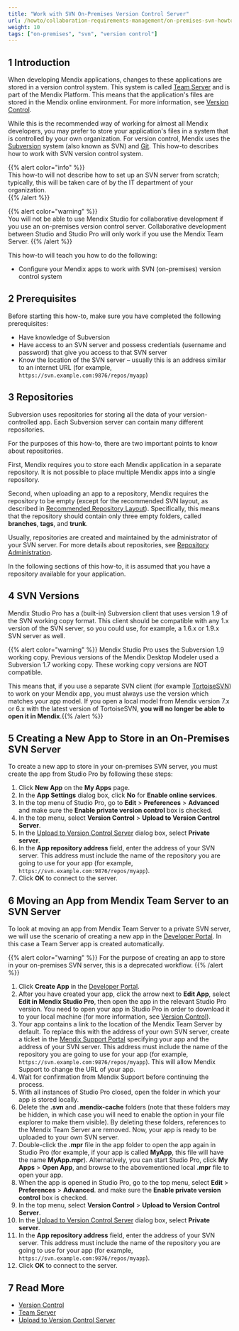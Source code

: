 ```yaml
---
title: "Work with SVN On-Premises Version Control Server"
url: /howto/collaboration-requirements-management/on-premises-svn-howto/
weight: 10
tags: ["on-premises", "svn", "version control"]
---
```


## 1 Introduction

When developing Mendix applications, changes to these applications are stored in a version control system. This system is called [Team Server](/developerportal/collaborate/team-server/) and is part of the Mendix Platform. This means that the application's files are stored in the Mendix online environment. For more information, see [Version Control](/refguide/version-control/).	

While this is the recommended way of working for almost all Mendix developers, you may prefer to store your application's files in a system that is controlled by your own organization. For version control, Mendix uses the [Subversion](https://subversion.apache.org) system (also known as SVN) and [Git](/howto/collaboration-requirements-management/on-premises-git-howto/). This how-to describes how to work with SVN version control system.	

{{% alert color="info" %}}	
This how-to will not describe how to set up an SVN server from scratch; typically, this will be taken care of by the IT department of your organization.	
{{% /alert %}}

{{% alert color="warning" %}}	
You will not be able to use Mendix Studio for collaborative development if you use an on-premises version control server. Collaborative development between Studio and Studio Pro will only work if you use the Mendix Team Server.	
{{% /alert %}}	

This how-to will teach you how to do the following:	

* Configure your Mendix apps to work with SVN (on-premises) version control system	

## 2 Prerequisites

Before starting this how-to, make sure you have completed the following prerequisites:

* Have knowledge of Subversion
* Have access to an SVN server and possess credentials (username and password) that give you access to that SVN server
* Know the location of the SVN server – usually this is an address similar to an internet URL (for example, `https://svn.example.com:9876/repos/myapp`)

## 3 Repositories

Subversion uses repositories for storing all the data of your version-controlled app. Each Subversion server can contain many different repositories.

For the purposes of this how-to, there are two important points to know about repositories.

First, Mendix requires you to store each Mendix application in a separate repository. It is not possible to place multiple Mendix apps into a single repository.

Second, when uploading an app to a repository, Mendix requires the repository to be empty (except for the recommended SVN layout, as described in [Recommended Repository Layout](http://svnbook.red-bean.com/en/1.7/svn.tour.importing.html#svn.tour.importing.layout)). Specifically, this means that the repository should contain only three empty folders, called **branches**, **tags**, and **trunk**.

Usually, repositories are created and maintained by the administrator of your SVN server. For more details about repositories, see [Repository Administration](http://svnbook.red-bean.com/en/1.7/svn-book.html#svn.reposadmin).

In the following sections of this how-to, it is assumed that you have a repository available for your application.

## 4 SVN Versions

Mendix Studio Pro has a (built-in) Subversion client that uses version 1.9 of the SVN working copy format. This client should be compatible with any 1.x version of the SVN server, so you could use, for example, a 1.6.x or 1.9.x SVN server as well.

{{% alert color="warning" %}}
Mendix Studio Pro uses the Subversion 1.9 working copy. Previous versions of the Mendix Desktop Modeler used a Subversion 1.7 working copy. These working copy versions are NOT compatible.

This means that, if you use a separate SVN client (for example [TortoiseSVN](https://tortoisesvn.net/)) to work on your Mendix app, you must always use the version which matches your app model. If you open a local model from Mendix version 7.x or 6.x with the latest version of TortoiseSVN, **you will no longer be able to open it in Mendix**.{{% /alert %}}

## 5 Creating a New App to Store in an On-Premises SVN Server

To create a new app to store in your on-premises SVN server, you must create the app from Studio Pro by following these steps:

1. Click **New App** on the **My Apps** page.
2. In the **App Settings** dialog box, click **No** for **Enable online services**.
3. In the top menu of Studio Pro, go to **Edit** > **Preferences** > **Advanced** and make sure the **Enable private version control** box is checked.
4. In the top menu, select **Version Control** > **Upload to Version Control Server**.
5. In the [Upload to Version Control Server](/refguide/upload-to-version-control-dialog/) dialog box, select **Private server**.
6. In the **App repository address** field, enter the address of your SVN server. This address must include the name of the repository you are going to use for your app (for example, `https://svn.example.com:9876/repos/myapp`).
7. Click **OK** to connect to the server.

## 6 Moving an App from Mendix Team Server to an SVN Server

To look at moving an app from Mendix Team Server to a private SVN server, we will use the scenario of creating a new app in the [Developer Portal](/developerportal/). In this case a Team Server app is created automatically.

{{% alert color="warning" %}}
For the purpose of creating an app to store in your on-premises SVN server, this is a deprecated workflow.
{{% /alert %}}

1. Click **Create App** in the [Developer Portal](https://sprintr.home.mendix.com/index.html).
2. After you have created your app, click the arrow next to **Edit App**, select **Edit in Mendix Studio Pro**, then open the app in the relevant Studio Pro version. You need to open your app in Studio Pro in order to download it to your local machine (for more information, see [Version Control](/refguide/version-control/)).
3. Your app contains a link to the location of the Mendix Team Server by default. To replace this with the address of your own SVN server, create a ticket in the [Mendix Support Portal](https://support.mendix.com/) specifying your app and the address of your SVN server. This address must include the name of the repository you are going to use for your app (for example, `https://svn.example.com:9876/repos/myapp`). This will allow Mendix Support to change the URL of your app.
4. Wait for confirmation from Mendix Support before continuing the process.
5. With all instances of Studio Pro closed, open the folder in which your app is stored locally.
6. Delete the **.svn** and **.mendix-cache** folders (note that these folders may be hidden, in which case you will need to enable the option in your file explorer to make them visible). By deleting these folders, references to the Mendix Team Server are removed. Now, your app is ready to be uploaded to your own SVN server.
7. Double-click the **.mpr** file in the app folder to open the app again in Studio Pro (for example, if your app is called **MyApp**, this file will have the name **MyApp.mpr**). Alternatively, you can start Studio Pro, click **My Apps** > **Open App**, and browse to the abovementioned local **.mpr** file to open your app.
8. When the app is opened in Studio Pro, go to the  top menu, select **Edit** > **Preferences** > **Advanced**. and make sure the **Enable private version control** box is checked.
9. In the top menu, select **Version Control** > **Upload to Version Control Server**.
10. In the [Upload to Version Control Server](/refguide/upload-to-version-control-dialog/) dialog box, select **Private server**.
11. In the **App repository address** field, enter the address of your SVN server. This address must include the name of the repository you are going to use for your app (for example, `https://svn.example.com:9876/repos/myapp`).
12. Click **OK** to connect to the server.

## 7 Read More

* [Version Control](/refguide/version-control/)
* [Team Server](/developerportal/collaborate/team-server/)
* [Upload to Version Control Server](/refguide/upload-to-version-control-dialog/)

